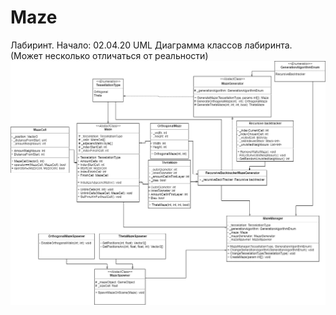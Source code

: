 # Maze
Лабиринт. Начало: 02.04.20
UML Диаграмма классов лабиринта. (Может несколько отличаться от реальности)
![UML](https://raw.githubusercontent.com/Kkamikadzee/Maze/master/img/UML%20Diagram.png)
